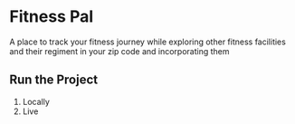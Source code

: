 # Fitness Pal 

A place to track your fitness journey while exploring other fitness facilities and their regiment in your zip code and incorporating them 

## Run the Project 

1. Locally
2. Live
